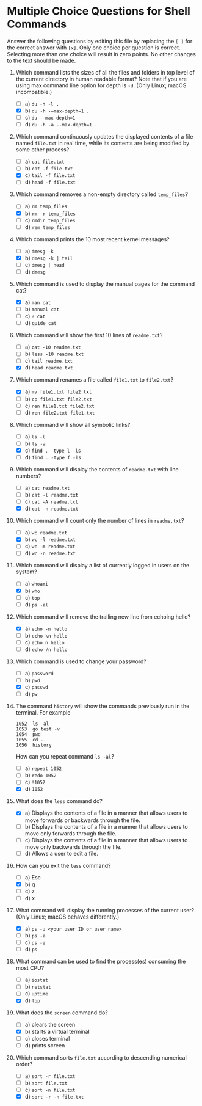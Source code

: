 # Multiple Choice Questions for Shell Commands

Answer the following questions by editing this file by replacing the `[ ]` for the correct answer with `[x]`.
Only one choice per question is correct.
Selecting more than one choice will result in zero points.
No other changes to the text should be made.

1. Which command lists the sizes of all the files and folders in top level of the current directory in human readable format?
   Note that if you are using max command line option for depth is `-d`.
   (Only Linux; macOS incompatible.)

    - [ ] a) `du -h -l .`
    - [x] b) `du -h -–max-depth=1 .`
    - [ ] c) `du --max-depth=1`
    - [ ] d) `du -h -a --max-depth=1 .`

2. Which command continuously updates the displayed contents of a file named `file.txt` in real time, while its contents are being modified by some other process?

    - [ ] a) `cat file.txt`
    - [ ] b) `cat -f file.txt`
    - [x] c) `tail -f file.txt`
    - [ ] d) `head -f file.txt`

3. Which command removes a non-empty directory called `temp_files`?

    - [ ] a) `rm temp_files`
    - [x] b) `rm -r temp_files`
    - [ ] c) `rmdir temp_files`
    - [ ] d) `rem temp_files`

4. Which command prints the 10 most recent kernel messages?

    - [ ] a) `dmesg -k`
    - [x] b) `dmesg -k | tail`
    - [ ] c) `dmesg | head`
    - [ ] d) `dmesg`

5. Which command is used to display the manual pages for the command cat?

    - [x] a) `man cat`
    - [ ] b) `manual cat`
    - [ ] c) `? cat`
    - [ ] d) `guide cat`

6. Which command will show the first 10 lines of `readme.txt`?

    - [ ] a) `cat -10 readme.txt`
    - [ ] b) `less -10 readme.txt`
    - [ ] c) `tail readme.txt`
    - [x] d) `head readme.txt`

7. Which command renames a file called `file1.txt` to `file2.txt`?

    - [x] a) `mv file1.txt file2.txt`
    - [ ] b) `cp file1.txt file2.txt`
    - [ ] c) `ren file1.txt file2.txt`
    - [ ] d) `ren file2.txt file1.txt`

8. Which command will show all symbolic links?

    - [ ] a) `ls -l`
    - [ ] b) `ls -a`
    - [x] c) `find . -type l -ls`
    - [ ] d) `find . -type f -ls`

9. Which command will display the contents of `readme.txt` with line numbers?

    - [ ] a) `cat readme.txt`
    - [ ] b) `cat -l readme.txt`
    - [ ] c) `cat -A readme.txt`
    - [x] d) `cat -n readme.txt`

10. Which command will count only the number of lines in `readme.txt`?

    - [ ] a) `wc readme.txt`
    - [x] b) `wc -l readme.txt`
    - [ ] c) `wc -m readme.txt`
    - [ ] d) `wc -n readme.txt`

11. Which command will display a list of currently logged in users on the system?

    - [ ] a) `whoami`
    - [x] b) `who`
    - [ ] c) `top`
    - [ ] d) `ps -al`

12. Which command will remove the trailing new line from echoing hello?

    - [x] a) `echo -n hello`
    - [ ] b) `echo \n hello`
    - [ ] c) `echo n hello`
    - [ ] d) `echo /n hello`

13. Which command is used to change your password?

    - [ ] a) `password`
    - [ ] b) `pwd`
    - [x] c) `passwd`
    - [ ] d) `pw`

14. The command `history` will show the commands previously run in the terminal. For example

    ```text
    1052  ls -al
    1053  go test -v
    1054  pwd
    1055  cd ..
    1056  history
    ```

    How can you repeat command `ls -al`?
    - [ ] a) `repeat 1052`
    - [ ] b) `redo 1052`
    - [ ] c) `!1052`
    - [x] d) `1052`

15. What does the `less` command do?

    - [x] a) Displays the contents of a file in a manner that allows users to move forwards or backwards through the file.
    - [ ] b) Displays the contents of a file in a manner that allows users to move only forwards through the file.
    - [ ] c) Displays the contents of a file in a manner that allows users to move only backwards through the file.
    - [ ] d) Allows a user to edit a file.

16. How can you exit the `less` command?

    - [ ] a) Esc
    - [x] b) q
    - [ ] c) z
    - [ ] d) x

17. What command will display the running processes of the current user?
    (Only Linux; macOS behaves differently.)

    - [x] a) `ps -u <your user ID or user name>`
    - [ ] b) `ps -a`
    - [ ] c) `ps -e`
    - [ ] d) `ps`

18. What command can be used to find the process(es) consuming the most CPU?

    - [ ] a) `iostat`
    - [ ] b) `netstat`
    - [ ] c) `uptime`
    - [x] d) `top`

19. What does the `screen` command do?

    - [ ] a) clears the screen
    - [x] b) starts a virtual terminal
    - [ ] c) closes terminal
    - [ ] d) prints screen

20. Which command sorts `file.txt` according to descending numerical order?

    - [ ] a) `sort -r file.txt`
    - [ ] b) `sort file.txt`
    - [ ] c) `sort -n file.txt`
    - [x] d) `sort -r -n file.txt`
